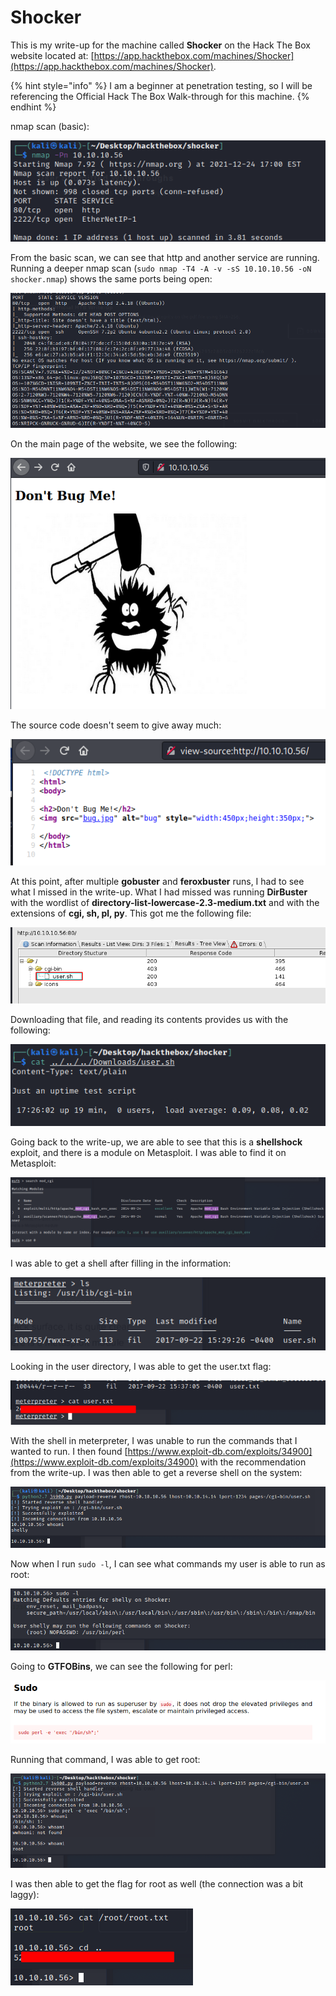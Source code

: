 # Shocker

This is my write-up for the machine called **Shocker** on the Hack The Box website located at: [https://app.hackthebox.com/machines/Shocker](https://app.hackthebox.com/machines/Shocker).

{% hint style="info" %}
I am a beginner at penetration testing, so I will be referencing the Official Hack The Box Walk-through for this machine.
{% endhint %}

nmap scan (basic):

![](<../../.gitbook/assets/image (330).png>)

From the basic scan, we can see that http and another service are running. Running a deeper nmap scan (`sudo nmap -T4 -A -v -sS 10.10.10.56 -oN shocker.nmap`) shows the same ports being open:

![](<../../.gitbook/assets/image (338).png>)

On the main page of the website, we see the following:

![](<../../.gitbook/assets/image (340).png>)

The source code doesn't seem to give away much:

![](<../../.gitbook/assets/image (341).png>)

At this point, after multiple **gobuster** and **feroxbuster** runs, I had to see what I missed in the write-up. What I had missed was running **DirBuster** with the wordlist of **directory-list-lowercase-2.3-medium.txt** and with the extensions of **cgi​, sh, pl​, py**. This got me the following file:

![](<../../.gitbook/assets/image (327).png>)

Downloading that file, and reading its contents provides us with the following:

![](<../../.gitbook/assets/image (332).png>)

Going back to the write-up, we are able to see that this is a **shellshock** exploit, and there is a module on Metasploit. I was able to find it on Metasploit:

![](<../../.gitbook/assets/image (346) (1).png>)

I was able to get a shell after filling in the information:

![](<../../.gitbook/assets/image (329) (1).png>)

Looking in the user directory, I was able to get the user.txt flag:

![](<../../.gitbook/assets/image (347) (1).png>)

With the shell in meterpreter, I was unable to run the commands that I wanted to run. I then found [https://www.exploit-db.com/exploits/34900](https://www.exploit-db.com/exploits/34900) with the recommendation from the write-up. I was then able to get a reverse shell on the system:

![](<../../.gitbook/assets/image (331).png>)

Now when I run `sudo -l`, I can see what commands my user is able to run as root:

![](<../../.gitbook/assets/image (342).png>)

Going to **GTFOBins**, we can see the following for perl:

![](<../../.gitbook/assets/image (343) (1).png>)

Running that command, I was able to get root:

![](<../../.gitbook/assets/image (350) (1).png>)

I was then able to get the flag for root as well (the connection was a bit laggy):

![](<../../.gitbook/assets/image (336).png>)
